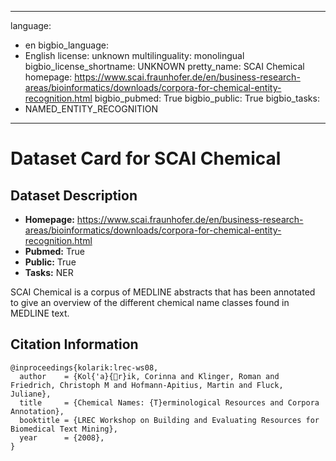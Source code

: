 
---
language: 
- en
bigbio_language: 
- English
license: unknown
multilinguality: monolingual
bigbio_license_shortname: UNKNOWN
pretty_name: SCAI Chemical
homepage: https://www.scai.fraunhofer.de/en/business-research-areas/bioinformatics/downloads/corpora-for-chemical-entity-recognition.html
bigbio_pubmed: True
bigbio_public: True
bigbio_tasks: 
- NAMED_ENTITY_RECOGNITION
---


# Dataset Card for SCAI Chemical

## Dataset Description

- **Homepage:** https://www.scai.fraunhofer.de/en/business-research-areas/bioinformatics/downloads/corpora-for-chemical-entity-recognition.html
- **Pubmed:** True
- **Public:** True
- **Tasks:** NER


SCAI Chemical is a corpus of MEDLINE abstracts that has been annotated
to give an overview of the different chemical name classes
found in MEDLINE text.



## Citation Information

```
@inproceedings{kolarik:lrec-ws08,
  author    = {Kol{'a}{r}ik, Corinna and Klinger, Roman and Friedrich, Christoph M and Hofmann-Apitius, Martin and Fluck, Juliane},
  title     = {Chemical Names: {T}erminological Resources and Corpora Annotation},
  booktitle = {LREC Workshop on Building and Evaluating Resources for Biomedical Text Mining},
  year      = {2008},
}

```
